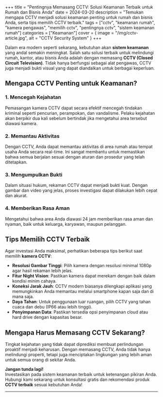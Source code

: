 +++
title = "Pentingnya Memasang CCTV: Solusi Keamanan Terbaik untuk Rumah dan Bisnis Anda"
date = 2024-03-20
description = "Temukan mengapa CCTV menjadi solusi keamanan penting untuk rumah dan bisnis Anda, serta tips memilih CCTV terbaik."
tags = ["cctv", "keamanan rumah", "kamera pengawas", "memilih cctv", "pentingnya cctv", "sistem keamanan rumah"]
categories = ["Keamanan"]
cover = { image = "/img/cctv-article.jpg", alt = "CCTV Security System" }
+++

Dalam era modern seperti sekarang, kebutuhan akan **sistem keamanan** yang andal semakin meningkat. Salah satu solusi terbaik untuk melindungi rumah, kantor, atau bisnis Anda adalah dengan memasang **CCTV (Closed Circuit Television)**. Tidak hanya berfungsi sebagai alat pengawas, CCTV juga menjadi bukti visual yang dapat diandalkan untuk berbagai keperluan.

## Mengapa CCTV Penting untuk Keamanan?

### 1. Mencegah Kejahatan
Pemasangan kamera CCTV dapat secara efektif mencegah tindakan kriminal seperti pencurian, perampokan, dan vandalisme. Pelaku kejahatan akan berpikir dua kali sebelum bertindak jika mengetahui area tersebut diawasi kamera.

### 2. Memantau Aktivitas
Dengan CCTV, Anda dapat memantau aktivitas di area rumah atau tempat usaha Anda secara real-time. Ini sangat membantu untuk memastikan bahwa semua berjalan sesuai dengan aturan dan prosedur yang telah ditetapkan.

### 3. Mengumpulkan Bukti
Dalam situasi hukum, rekaman CCTV dapat menjadi bukti kuat. Dengan gambar dan video yang jelas, proses investigasi dapat dilakukan lebih cepat dan akurat.

### 4. Memberikan Rasa Aman
Mengetahui bahwa area Anda diawasi 24 jam memberikan rasa aman dan nyaman, baik untuk keluarga, karyawan, maupun pelanggan.

## Tips Memilih CCTV Terbaik

Agar investasi Anda maksimal, perhatikan beberapa tips berikut saat memilih **kamera CCTV**:

- **Resolusi Gambar Tinggi**: Pilih kamera dengan resolusi minimal 1080p agar hasil rekaman lebih jelas.
- **Fitur Night Vision**: Pastikan kamera dapat merekam dengan baik dalam kondisi minim cahaya.
- **Koneksi Jarak Jauh**: CCTV modern biasanya dilengkapi aplikasi yang memungkinkan Anda memantau melalui smartphone kapan saja dan di mana saja.
- **Daya Tahan**: Untuk penggunaan luar ruangan, pilih CCTV yang tahan cuaca dan debu (IP66 atau lebih tinggi).
- **Penyimpanan Data**: Pastikan tersedia opsi penyimpanan cloud atau hard drive dengan kapasitas besar.

## Mengapa Harus Memasang CCTV Sekarang?

Tingkat kejahatan yang tidak dapat diprediksi membuat perlindungan proaktif menjadi keharusan. Dengan memasang CCTV, Anda tidak hanya melindungi properti, tetapi juga menciptakan lingkungan yang lebih aman untuk semua orang di sekitar Anda.

**Jangan tunda lagi!**  
Investasikan pada sistem keamanan terbaik untuk ketenangan pikiran Anda. Hubungi kami sekarang untuk konsultasi gratis dan rekomendasi produk **CCTV terbaik** sesuai kebutuhan Anda!

---


